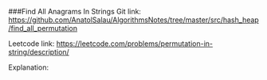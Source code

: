 ###Find All Anagrams In Strings
Git link:   
https://github.com/AnatolSalau/AlgorithmsNotes/tree/master/src/hash_heap/find_all_permutation

Leetcode link:
https://leetcode.com/problems/permutation-in-string/description/

Explanation:

